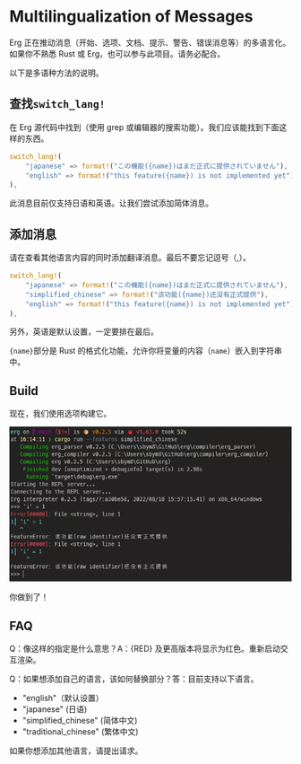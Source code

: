 # Multilingualization of Messages

Erg 正在推动消息（开始、选项、文档、提示、警告、错误消息等）的多语言化。如果你不熟悉 Rust 或 Erg，也可以参与此项目。请务必配合。

以下是多语种方法的说明。

## 查找`switch_lang!`

在 Erg 源代码中找到（使用 grep 或编辑器的搜索功能）。我们应该能找到下面这样的东西。

```rust
switch_lang!(
    "japanese" => format!("この機能({name})はまだ正式に提供されていません"),
    "english" => format!("this feature({name}) is not implemented yet"),
),
```

此消息目前仅支持日语和英语。让我们尝试添加简体消息。

## 添加消息

请在查看其他语言内容的同时添加翻译消息。最后不要忘记逗号（,）。

```rust
switch_lang!(
    "japanese" => format!("この機能({name})はまだ正式に提供されていません"),
    "simplified_chinese" => format!("该功能({name})还没有正式提供"),
    "english" => format!("this feature({name}) is not implemented yet"),
),
```

另外，英语是默认设置，一定要排在最后。

`{name}`部分是 Rust 的格式化功能，允许你将变量的内容（`name`）嵌入到字符串中。

## Build

现在，我们使用选项构建它。

<img src="../../../assets/screenshot_i18n_messages.png" alt='screenshot_i18n_messages'>

你做到了！

## FAQ

Q：像这样的指定是什么意思？A：{RED} 及更高版本将显示为红色。重新启动交互渲染。

Q：如果想添加自己的语言，该如何替换部分？答：目前支持以下语言。

* "english"（默认设置）
* "japanese" (日语)
* "simplified_chinese" (简体中文)
* "traditional_chinese" (繁体中文)

如果你想添加其他语言，请提出请求。
